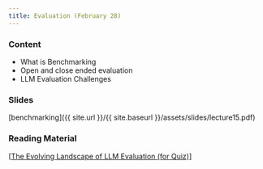 ```yaml
---
title: Evaluation (February 28)
---
```


### Content

* What is Benchmarking
* Open and close ended evaluation
* LLM Evaluation Challenges

### Slides
[benchmarking]({{ site.url }}/{{ site.baseurl }}/assets/slides/lecture15.pdf)

### Reading Material 

[[The Evolving Landscape of LLM Evaluation (for Quiz)](https://www.ruder.io/the-evolving-landscape-of-llm-evaluation/)]



